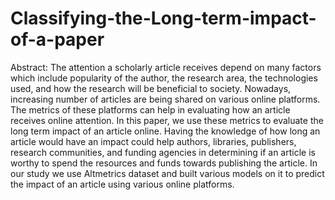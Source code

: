 # Classifying-the-Long-term-impact-of-a-paper
Abstract:
The attention a scholarly article receives depend on many
factors which include popularity of the author, the
research area, the technologies used, and how the research
will be beneficial to society. Nowadays, increasing
number of articles are being shared on various online
platforms. The metrics of these platforms can help in
evaluating how an article receives online attention. In this
paper, we use these metrics to evaluate the long term
impact of an article online. Having the knowledge of how
long an article would have an impact could help authors,
libraries, publishers, research communities, and funding
agencies in determining if an article is worthy to spend
the resources and funds towards publishing the article. In
our study we use Altmetrics dataset and built various
models on it to predict the impact of an article using
various online platforms.
